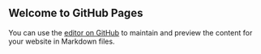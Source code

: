 ## Welcome to GitHub Pages

You can use the [editor on GitHub](https://github.com/yangxionghao/yangxionghao.github.io/edit/main/index.md) to maintain and preview the content for your website in Markdown files.


